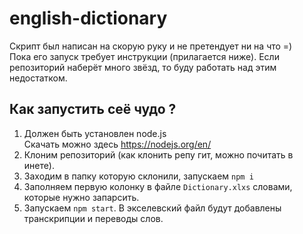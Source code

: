 # english-dictionary

Скрипт был написан на скорую руку и не претендует ни на что =)  
Пока его запуск требует инструкции (прилагается ниже). Если репозиторий наберёт много звёзд, то буду работать над этим недостатком.

## Как запустить сеё чудо ?

1. Должен быть установлен node.js  
Скачать можно здесь https://nodejs.org/en/
2. Клоним репозиторий (как клонить репу гит, можно почитать в инете).
3. Заходим в папку которую склонили, запускаем `npm i`
4. Заполняем первую колонку в файле `Dictionary.xlxs` словами, которые нужно запарсить.
5. Запускаем `npm start`. В экселевский файл будут добавлены транскрипции и переводы слов.
